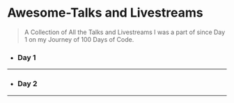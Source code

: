 # Awesome-Talks and Livestreams

> A Collection of All the Talks and Livestreams I was a part of since Day 1 on my Journey of 100 Days of Code.

- ### Day 1

---

- ### Day 2

---

